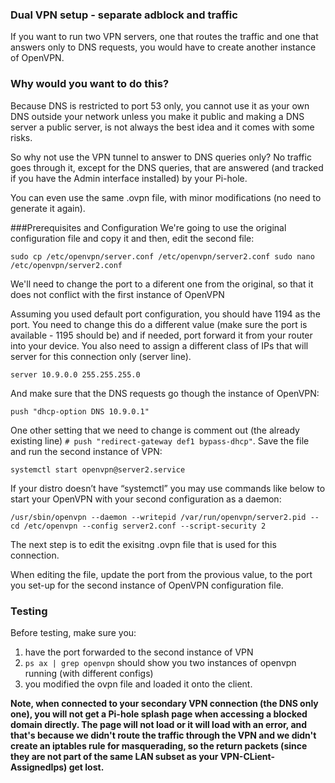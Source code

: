 ### Dual VPN setup - separate adblock and traffic 
If you want to run two VPN servers, one that routes the traffic and one that answers only to DNS requests, you would have to create another instance of OpenVPN.

### Why would you want to do this?
Because DNS is restricted to port 53 only, you cannot use it as your own DNS outside your network unless you make it public and making a DNS server a public server, is not always the best idea and it comes with some risks.

So why not use the VPN tunnel to answer to DNS queries only? No traffic goes through it, except for the DNS queries, that are answered (and tracked if you have the Admin interface installed) by your Pi-hole.

You can even use the same .ovpn file, with minor modifications (no need to generate it again).

###Prerequisites and Configuration
We're going to use the original configuration file and copy it and then, edit the second file:

```sudo cp /etc/openvpn/server.conf /etc/openvpn/server2.conf sudo nano /etc/openvpn/server2.conf```

We'll need to change the port to a diferent one from the original, so that it does not conflict with the first instance of OpenVPN

Assuming you used default port configuration, you should have 1194 as the port. You need to change this do a different value (make sure the port is available - 1195 should be) and if needed, port forward it from your router into your device. You also need to assign a different class of IPs that will server for this connection only (server line).

```
server 10.9.0.0 255.255.255.0
```

And make sure that the DNS requests go though the instance of OpenVPN: 

```
push "dhcp-option DNS 10.9.0.1"
```

One other setting that we need to change is comment out (the already existing line) `# push "redirect-gateway def1 bypass-dhcp"`.
Save the file and run the second instance of VPN:

```
systemctl start openvpn@server2.service
```

If your distro doesn’t have “systemctl” you may use commands like below to start your OpenVPN with your second configuration as a daemon: 

```
/usr/sbin/openvpn --daemon --writepid /var/run/openvpn/server2.pid --cd /etc/openvpn --config server2.conf --script-security 2
```

The next step is to edit the exisitng .ovpn file that is used for this connection.

When editing the file, update the port from the provious value, to the port you set-up for the second instance of OpenVPN configuration file.

### Testing
Before testing, make sure you:

1. have the port forwarded to the second instance of VPN
2. ```ps ax | grep openvpn``` should show you two instances of openvpn running (with different configs)
3. you modified the ovpn file and loaded it onto the client.

**Note, when connected to your secondary VPN connection (the DNS only one), you will not get a Pi-hole splash page when accessing a blocked domain directly. The page will not load or it will load with an error, and that's because we didn't route the traffic through the VPN and we didn't create an iptables rule for masquerading, so the return packets (since they are not part of the same LAN subset as your VPN-CLient-AssignedIps) get lost.**
